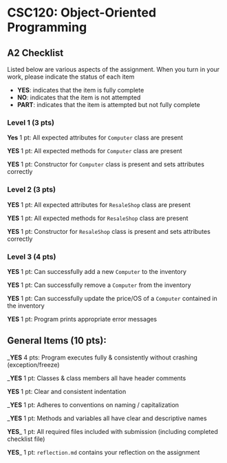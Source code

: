 # CSC120: Object-Oriented Programming
## A2 Checklist

Listed below are various aspects of the assignment.  When you turn in your work, please indicate the status of each item

- **YES**: indicates that the item is fully complete
- **NO**: indicates that the item is not attempted
- **PART**: indicates that the item is attempted but not fully complete

### Level 1 (3 pts)

__Yes__ 1 pt: All expected attributes for `Computer` class are present

__YES__ 1 pt: All expected methods for `Computer` class are present

__YES__ 1 pt: Constructor for `Computer` class is present and sets attributes correctly

### Level 2 (3 pts)

__YES__ 1 pt: All expected attributes for `ResaleShop` class are present

__YES__ 1 pt: All expected methods for `ResaleShop` class are present

__YES__ 1 pt: Constructor for `ResaleShop` class is present and sets attributes correctly

### Level 3 (4 pts)

__YES__ 1 pt: Can successfully add a new `Computer` to the inventory

__YES__ 1 pt: Can successfully remove a `Computer` from the inventory

__YES__ 1 pt: Can successfully update the price/OS of a `Computer` contained in the inventory

__YES__ 1 pt: Program prints appropriate error messages

## General Items (10 pts):

___YES__ 4 pts: Program executes fully & consistently without crashing (exception/freeze)

___YES__ 1 pt: Classes & class members all have header comments

__YES__ 1 pt: Clear and consistent indentation

___YES__ 1 pt: Adheres to conventions on naming / capitalization

___YES__ 1 pt: Methods and variables all have clear and descriptive names

__YES___ 1 pt: All required files included with submission (including completed checklist file)

__YES___ 1 pt: `reflection.md` contains your reflection on the assignment
